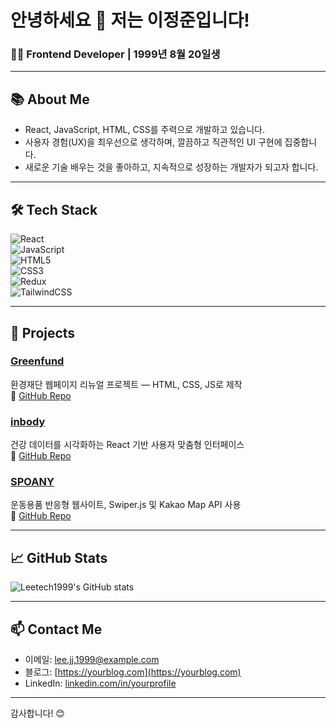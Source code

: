 # 안녕하세요 👋 저는 이정준입니다!

### 🧑‍💻 Frontend Developer | 1999년 8월 20일생

---

## 📚 About Me

- React, JavaScript, HTML, CSS를 주력으로 개발하고 있습니다.
- 사용자 경험(UX)을 최우선으로 생각하며, 깔끔하고 직관적인 UI 구현에 집중합니다.
- 새로운 기술 배우는 것을 좋아하고, 지속적으로 성장하는 개발자가 되고자 합니다.

---

## 🛠️ Tech Stack

![React](https://cdn.simpleicons.org/react/61DAFB)  
![JavaScript](https://cdn.simpleicons.org/javascript/F7DF1E)  
![HTML5](https://cdn.simpleicons.org/html5/E34F26)  
![CSS3](https://cdn.simpleicons.org/css3/1572B6)  
![Redux](https://cdn.simpleicons.org/redux/764ABC)  
![TailwindCSS](https://cdn.simpleicons.org/tailwindcss/06B6D4)

---

## 🚀 Projects

### [Greenfund](https://leetech1999.github.io/Greenfund/)  
환경재단 웹페이지 리뉴얼 프로젝트 — HTML, CSS, JS로 제작  
🔗 [GitHub Repo](https://github.com/Leetech1999/Greenfund)

### [inbody](https://leetech1999.github.io/inbody/)  
건강 데이터를 시각화하는 React 기반 사용자 맞춤형 인터페이스  
🔗 [GitHub Repo](https://github.com/Leetech1999/inbody)

### [SPOANY](https://leetech1999.github.io/Spoany/)  
운동용품 반응형 웹사이트, Swiper.js 및 Kakao Map API 사용  
🔗 [GitHub Repo](https://github.com/Leetech1999/Spoany)

---

## 📈 GitHub Stats

![Leetech1999's GitHub stats](https://github-readme-stats.vercel.app/api?username=Leetech1999&show_icons=true&theme=radical)

---

## 📫 Contact Me

- 이메일: lee.jj.1999@example.com  
- 블로그: [https://yourblog.com](https://yourblog.com)  
- LinkedIn: [linkedin.com/in/yourprofile](https://linkedin.com/in/yourprofile)

---

감사합니다! 😊
